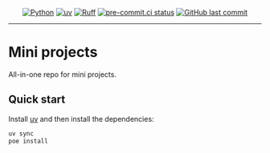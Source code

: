 <span align="center">

[![Python](https://img.shields.io/badge/Python-3.11+-blue.svg)](https://www.python.org/downloads/)
[![uv](https://img.shields.io/endpoint?url=https://raw.githubusercontent.com/astral-sh/uv/main/assets/badge/v0.json)](https://github.com/astral-sh/uv)
[![Ruff](https://img.shields.io/endpoint?url=https://raw.githubusercontent.com/astral-sh/ruff/main/assets/badge/v2.json)](https://github.com/astral-sh/ruff)
[![pre-commit.ci status](https://results.pre-commit.ci/badge/github/billwallis/mini-projects/main.svg)](https://results.pre-commit.ci/latest/github/billwallis/mini-projects/main)
[![GitHub last commit](https://img.shields.io/github/last-commit/billwallis/mini-projects)](https://shields.io/badges/git-hub-last-commit)

</span>

---

# Mini projects

All-in-one repo for mini projects.

## Quick start

Install [uv](https://docs.astral.sh/uv/getting-started/installation/) and then install the dependencies:

```bash
uv sync
poe install
```
